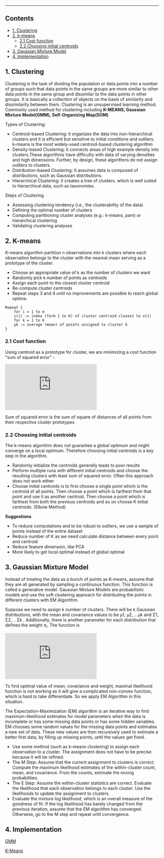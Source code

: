 
<script type="text/javascript" src="http://cdn.mathjax.org/mathjax/latest/MathJax.js?config=default"></script>

-----

## Contents
- [1. Clustering](#1-Clustering)
- [2. k-means](#2-k-means)
  - [2.1 Cost function](#21-Cost-function)
  - [2.2 Choosing initial centroids](#22-Choosing-initial-centroids)
- [3. Gaussian Mixture Model](#3-Gaussian-Mixture-Model)
- [4. Implementation](#4-Implementation)

## 1. Clustering

Clustering is the task of dividing the population or data points into a number of groups such that data points in the same groups are more similar to other data points in the same group and dissimilar to the data points in other groups. It is basically a collection of objects on the basis of similarity and dissimilarity between them. Clustering is an unsupervised learning method. Commonly used method for clustering including **K-MEANS, Gaussian Mixture Model(GMM), Self-Organizing Map(SOM)**

Types of Clustering:
- Centroid-based Clustering: it organizes the data into non-hierarchical clusters and it is efficient but sensitive to initial conditions and outliers. k-means is the most widely-used centroid-based clustering algorithm
- Density-based Clustering: it connects areas of high example density into clusters.These algorithms have difficulty with data of varying densities and high dimensions. Further, by design, these algorithms do not assign outliers to clusters.
- Distribution-based Clustering: it assumes data is composed of distributions, such as Gaussian distributions.
- Hierarchical Clustering: it creates a tree of clusters. which is well suited to hierarchical data, such as taxonomies.

Steps of Clustering
- Assessing clustering tendency (i.e., the clusterability of the data)
- Defining the optimal number of clusters
- Computing partitioning cluster analyses (e.g.: k-means, pam) or hierarchical clustering
- Validating clustering analyses


## 2. K-means

K-means algorithm partition n observations into k clusters where each observation belongs to the cluster with the nearest mean serving as a prototype of the cluster.
- Choose an appropriate value of k as the number of clusters we want
- Randomly pick k number of points as centroids
- Assign each point to the closest cluster centroid
- Re-compute cluster centroids
- Repeat steps 3 and 4 until no improvements are possible to reach global optima.

```
Repeat {
    for i = 1 to m
    c(i) := index (form 1 to K) of cluster centroid closest to x(i)
    for k = 1 to K
    μk := average (mean) of points assigned to cluster k
}
```


### 2.1 Cost function
Using centroid as a prototype for cluster, we are minimizing a cost function "sum of squared error" -

![equation](https://latex.codecogs.com/gif.latex?Cost%20%3D%20%5Csum_%7Bi%3D1%7D%5E%7BK%7D%5Csum_%7Bj%5Cin%20C_%7Bi%7D%7Ddist%28c_%7Bi%7D%2C%20x%29%5E2)

Sum of squared error is the sum of square of distances of all points from their respective cluster prototypes

### 2.2 Choosing initial centroids
The k-means algorithm does not guarantee a global optimum and might converge on a local optimum. Therefore choosing initial centroids is a key step in the algorithm.
- Randomly initialize the centroids generally leads to poor results
- Perform multiple runs with different initial centroids and choose the resulting clusters with least sum of squared error. Often this approach does not work either
- Choose initial centroids is to first choose a single point which is the centroid of all points. Then choose a point which is farthest from that point and use it as another centroid. Then choose a point which is farthest from both the previous centroids and so on choose K initial centroids. (Elbow Method)

**Suggestions**
- To reduce computations and to be robust to outliers, we use a sample of points instead of the entire dataset
- Reduce number of K as we need calculate distance between every point and centroid
- Reduce feature dimension, like PCA
- More likely to get local optimal instead of global optimal




## 3. Gaussian Mixture Model

 Instead of treating the data as a bunch of points as K-means, assume that they are all generated by sampling a continuous function. This function is called a generative model. Gaussian Mixture Models are probabilistic models and use the soft clustering approach for distributing the points in different clusters with EM Algorithm.


Suppose we need to assign k number of clusters. There will be  k Gaussian distributions, with the mean and covariance values to be μ1, μ2, .. μk and Σ1, Σ2, .. Σk . Additionally, there is another parameter for each distribution that defines the weight $\pi_i$. The function is

![equation](https://latex.codecogs.com/gif.latex?p%28x%29%20%3D%20%5Csum_%7Bi%3D1%7D%5E%7BK%7D%5Cpi_%7Bi%7DN%28x%7Cu_%7Bi%7D%2C%20%5Csum_%7Bi%7D%29)


To find optimal value of mean, covariance and weight, maximal likelihood function is not working as it will give a complicated non-convex function, which is hard to take differentiate. So we apply EM Algorithm in this situation.

The Expectation-Maximization (EM) algorithm is an iterative way to find maximum-likelihood estimates for model parameters when the data is incomplete or has some missing data points or has some hidden variables. EM chooses some random values for the missing data points and estimates a new set of data. These new values are then recursively used to estimate a better first data, by filling up missing points, until the values get fixed.

- Use some method (such as k-means clustering) to assign each observation to a cluster. The assignment does not have to be precise because it will be refined.
- The M Step: Assume that the current assignment to clusters is correct. Compute the maximum likelihood estimates of the within-cluster count, mean, and covariance. From the counts, estimate the mixing probabilities.
- The E Step: Assume the within-cluster statistics are correct. Evaluate the likelihood that each observation belongs to each cluster. Use the likelihoods to update the assignment to clusters.
- Evaluate the mixture log likelihood, which is an overall measure of the goodness of fit. If the log likelihood has barely changed from the previous iteration, assume that the EM algorithm has converged. Otherwise, go to the M step and repeat until convergence.


## 4. Implementation

[GMM]()

[K-Means]()
